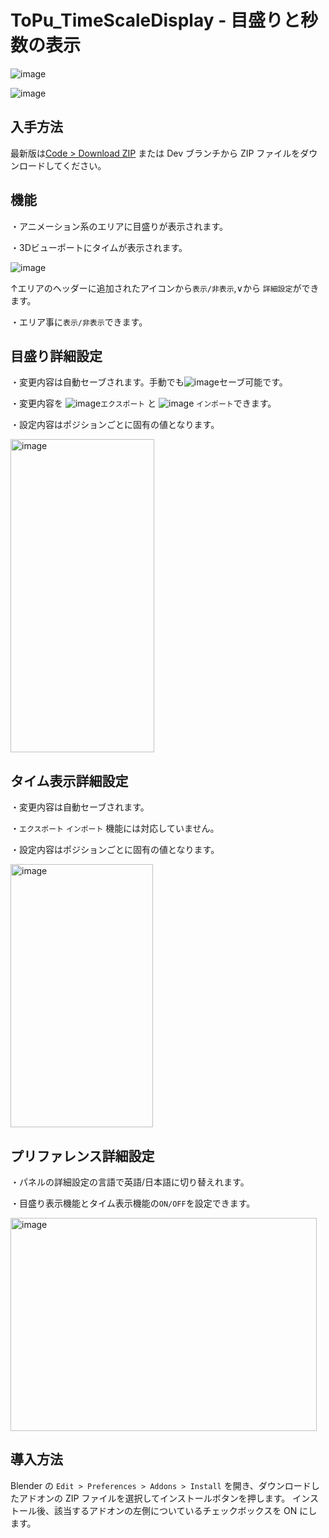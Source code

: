 # ToPu_TimeScaleDisplay - 目盛りと秒数の表示

![image](https://github.com/user-attachments/assets/2cfba2a8-46da-4f4c-ae5c-4f1b09b277e3)

![image](https://github.com/user-attachments/assets/042a6060-fd7d-4365-b408-6a9119d8130e)



## 入手方法
最新版は[Code > Download ZIP](https://github.com/http4211/ToPu_Time-Scale-Display/releases) または Dev ブランチから ZIP ファイルをダウンロードしてください。

## 機能

・アニメーション系のエリアに目盛りが表示されます。

・3Dビューポートにタイムが表示されます。

![image](https://github.com/user-attachments/assets/1326dda9-34e0-4cf3-ab1f-990d1263ec79)

↑エリアのヘッダーに追加されたアイコンから`表示/非表示`,∨から `詳細設定`ができます。

・エリア事に`表示/非表示`できます。

## 目盛り詳細設定

・変更内容は自動セーブされます。手動でも![image](https://github.com/user-attachments/assets/e1061473-661c-4e5d-8813-e317c7c614cf)セーブ可能です。


・変更内容を ![image](https://github.com/user-attachments/assets/b1bd18b7-750f-4494-a7ea-9fa138d51772)`エクスポート` と ![image](https://github.com/user-attachments/assets/0f1b4944-d01a-444e-9135-353fbc67c835)
`インポート`できます。

・設定内容はポジションごとに固有の値となります。

<img width="230" height="501" alt="image" src="https://github.com/user-attachments/assets/29c99245-7d47-45a1-af5a-7a4457251e2b" />




## タイム表示詳細設定

・変更内容は自動セーブされます。

・`エクスポート` `インポート` 機能には対応していません。

・設定内容はポジションごとに固有の値となります。

<img width="228" height="421" alt="image" src="https://github.com/user-attachments/assets/ff7184e3-cf8a-41d5-87d3-4ed460a0e3ff" />



## プリファレンス詳細設定
・パネルの詳細設定の言語で英語/日本語に切り替えれます。

・目盛り表示機能とタイム表示機能の`ON/OFF`を設定できます。

<img width="490" height="341" alt="image" src="https://github.com/user-attachments/assets/56d7a0f2-105b-4c5f-8024-acbe28afcd09" />


## 導入方法
Blender の `Edit > Preferences > Addons > Install` を開き、ダウンロードしたアドオンの ZIP ファイルを選択してインストールボタンを押します。 インストール後、該当するアドオンの左側についているチェックボックスを ON にします。

